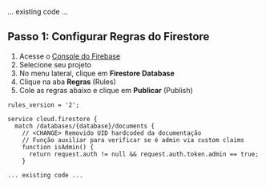 ... existing code ...

## Passo 1: Configurar Regras do Firestore

1. Acesse o [Console do Firebase](https://console.firebase.google.com/)
2. Selecione seu projeto
3. No menu lateral, clique em **Firestore Database**
4. Clique na aba **Regras** (Rules)
5. Cole as regras abaixo e clique em **Publicar** (Publish)

```firestore
rules_version = '2';

service cloud.firestore {
  match /databases/{database}/documents {
    // <CHANGE> Removido UID hardcoded da documentação
    // Função auxiliar para verificar se é admin via custom claims
    function isAdmin() {
      return request.auth != null && request.auth.token.admin == true;
    }
    
... existing code ...

